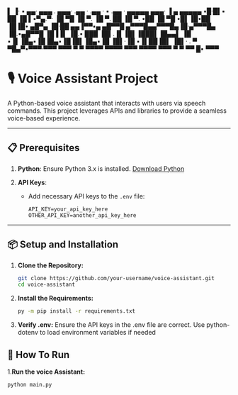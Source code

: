  ▌ ▐·      ▪   ▄▄· ▄▄▄ .     ▄▄▄· .▄▄ · .▄▄ · ▪  .▄▄ · ▄▄▄▄▄ ▄▄▄·  ▐ ▄ ▄▄▄▄▄
▪█·█▌▪     ██ ▐█ ▌▪▀▄.▀·    ▐█ ▀█ ▐█ ▀. ▐█ ▀. ██ ▐█ ▀. •██  ▐█ ▀█ •█▌▐█•██  
▐█▐█• ▄█▀▄ ▐█·██ ▄▄▐▀▀▪▄    ▄█▀▀█ ▄▀▀▀█▄▄▀▀▀█▄▐█·▄▀▀▀█▄ ▐█.▪▄█▀▀█ ▐█▐▐▌ ▐█.▪
 ███ ▐█▌.▐▌▐█▌▐███▌▐█▄▄▌    ▐█ ▪▐▌▐█▄▪▐█▐█▄▪▐█▐█▌▐█▄▪▐█ ▐█▌·▐█ ▪▐▌██▐█▌ ▐█▌·
. ▀   ▀█▄▀▪▀▀▀·▀▀▀  ▀▀▀      ▀  ▀  ▀▀▀▀  ▀▀▀▀ ▀▀▀ ▀▀▀▀  ▀▀▀  ▀  ▀ ▀▀ █▪ ▀▀▀    

# 🎙️ Voice Assistant Project  

A Python-based voice assistant that interacts with users via speech commands. This project leverages APIs and libraries to provide a seamless voice-based experience.

---

## 📋 Prerequisites  
1. **Python**: Ensure Python 3.x is installed. [Download Python](https://www.python.org/downloads/)  

2. **API Keys**:  
   - Add necessary API keys to the `.env` file:  
     ```
     API_KEY=your_api_key_here
     OTHER_API_KEY=another_api_key_here
     ```
---

## 📦 Setup and Installation  
1. **Clone the Repository:**  
   ```bash
   git clone https://github.com/your-username/voice-assistant.git
   cd voice-assistant
2. **Install the Requirements:**
   ```bash
   py -m pip install -r requirements.txt
3. **Verify .env:**
   Ensure the API keys in the .env file are correct.
   Use python-dotenv to load environment variables if needed

## 🚀 How To Run
  1.**Run the voice Assistant:** 
   ```bash
   python main.py
